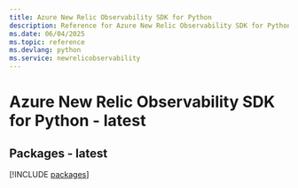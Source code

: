 ```yaml
---
title: Azure New Relic Observability SDK for Python
description: Reference for Azure New Relic Observability SDK for Python
ms.date: 06/04/2025
ms.topic: reference
ms.devlang: python
ms.service: newrelicobservability
---
```

# Azure New Relic Observability SDK for Python - latest
## Packages - latest
[!INCLUDE [packages](new-relic-observability-index.md)]